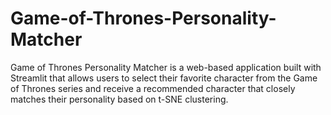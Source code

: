 # Game-of-Thrones-Personality-Matcher
Game of Thrones Personality Matcher is a web-based application built with Streamlit that allows users to select their favorite character from the Game of Thrones series and receive a recommended character that closely matches their personality based on t-SNE clustering.

